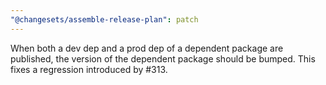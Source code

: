 ```yaml
---
"@changesets/assemble-release-plan": patch
---
```


When both a dev dep and a prod dep of a dependent package are published, the version of the dependent package should be bumped. This fixes a regression introduced by #313.
